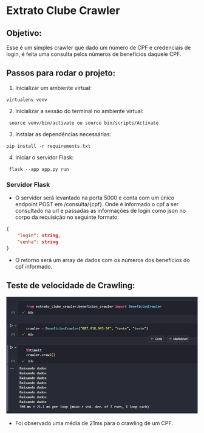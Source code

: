 # Extrato Clube Crawler

## Objetivo:
Esse é um simples crawler que dado um número de CPF e credenciais de login, é feita uma consulta pelos números de benefícios daquele CPF.

## Passos para rodar o projeto:

1. Inicializar um ambiente virtual:
 ```shell 
virtualenv venv
```

2. Inicializar a sessão do terminal no ambiente virtual:
```shell
 source venv/bin/activate ou source bin/scripts/Activate
```

3. Instalar as dependências necessárias: 
``` shell
pip install -r requirements.txt
```

4. Iniciar o servidor Flask:
``` shell
 flask --app app.py run
```

### Servidor Flask
- O servidor será levantado na porta 5000 e conta com um único endpoint POST em /consulta/{cpf}. Onde é informado o cpf a ser consultado na url e passadas as informações de login como json no corpo da requisição no seguinte formato:
```json
{
    "login": string,
    "senha": string
}
```

- O retorno será um array de dados com os números dos benefícios do cpf informado.


## Teste de velocidade de Crawling:
[<img src="images/velocidade.png">](https://prnt.sc/YtMumI3IshJl)

- Foi observado uma média de 21ms para o crawling de um CPF.